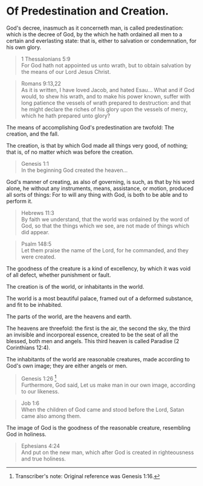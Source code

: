 # Of Predestination and Creation.

God's decree, inasmuch as it concerneth man, is called predestination: which is the decree of God, by the which he hath ordained all men to a certain and everlasting state: that is, either to salvation or condemnation, for his own glory. 

> 1 Thessalonians 5:9  
> For God hath not appointed us unto wrath, but to obtain salvation by the means of our Lord Jesus Christ.

> Romans 9:13,22  
> As it is written, I have loved Jacob, and hated Esau... What and if God would, to shew his wrath, and to make his power known, suffer with long patience the vessels of wrath prepared to destruction: and that he might declare the riches of his glory upon the vessels of mercy, which he hath prepared unto glory?

The means of accomplishing God's predestination are twofold: The creation, and the fall.

The creation, is that by which God made all things very good, of nothing; that is, of no matter which was before the creation.

> Genesis 1:1  
> In the beginning God created the heaven...

God's manner of creating, as also of governing, is such, as that by his word alone, he without any instruments, means, assistance, or motion, produced all sorts of things: For to will any thing with God, is both to be able and to perform it.

> Hebrews 11:3  
> By faith we understand, that the world was ordained by the word of God, so that the things which we see, are not made of things which did appear.

> Psalm 148:5  
> Let them praise the name of the Lord, for he commanded, and they were created.

The goodness of the creature is a kind of excellency, by which it was void of all defect, whether punishment or fault.

The creation is of the world, or inhabitants in the world.

The world is a most beautiful palace, framed out of a deformed substance, and fit to be inhabited.

The parts of the world, are the heavens and earth.

The heavens are threefold: the first is the air, the second the sky, the third an invisible and incorporeal essence, created to be the seat of all the blessed, both men and angels. This third heaven is called Paradise (2 Corinthians 12:4).

The inhabitants of the world are reasonable creatures, made according to God's own image; they are either angels or men.

> Genesis 1:26 [^1]  
> Furthermore, God said, Let us make man in our own image, according to our likeness. 

> Job 1:6  
> When the children of God came and stood before the Lord, Satan came also among them.

The image of God is the goodness of the reasonable creature, resembling God in holiness. 

> Ephesians 4:24  
> And put on the new man, which after God is created in righteousness and true holiness.

[^1]: Transcriber's note: Original reference was Genesis 1:16.